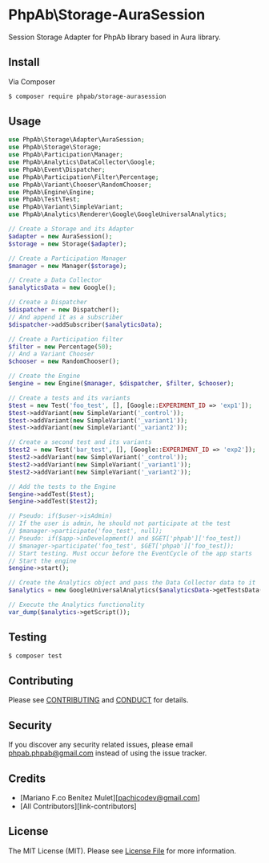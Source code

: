 # PhpAb\Storage-AuraSession

Session Storage Adapter for PhpAb library based in Aura library.

## Install

Via Composer

``` bash
$ composer require phpab/storage-aurasession
```

## Usage

``` php
use PhpAb\Storage\Adapter\AuraSession;
use PhpAb\Storage\Storage;
use PhpAb\Participation\Manager;
use PhpAb\Analytics\DataCollector\Google;
use PhpAb\Event\Dispatcher;
use PhpAb\Participation\Filter\Percentage;
use PhpAb\Variant\Chooser\RandomChooser;
use PhpAb\Engine\Engine;
use PhpAb\Test\Test;
use PhpAb\Variant\SimpleVariant;
use PhpAb\Analytics\Renderer\Google\GoogleUniversalAnalytics;

// Create a Storage and its Adapter
$adapter = new AuraSession();
$storage = new Storage($adapter);

// Create a Participation Manager
$manager = new Manager($storage);

// Create a Data Collector
$analyticsData = new Google();

// Create a Dispatcher
$dispatcher = new Dispatcher();
// And append it as a subscriber
$dispatcher->addSubscriber($analyticsData);

// Create a Participation filter
$filter = new Percentage(50);
// And a Variant Chooser
$chooser = new RandomChooser();

// Create the Engine
$engine = new Engine($manager, $dispatcher, $filter, $chooser);

// Create a tests and its variants
$test = new Test('foo_test', [], [Google::EXPERIMENT_ID => 'exp1']);
$test->addVariant(new SimpleVariant('_control'));
$test->addVariant(new SimpleVariant('_variant1'));
$test->addVariant(new SimpleVariant('_variant2'));

// Create a second test and its variants
$test2 = new Test('bar_test', [], [Google::EXPERIMENT_ID => 'exp2']);
$test2->addVariant(new SimpleVariant('_control'));
$test2->addVariant(new SimpleVariant('_variant1'));
$test2->addVariant(new SimpleVariant('_variant2'));

// Add the tests to the Engine
$engine->addTest($test);
$engine->addTest($test2);

// Pseudo: if($user->isAdmin)
// If the user is admin, he should not participate at the test
// $manager->participate('foo_test', null);
// Pseudo: if($app->inDevelopment() and $GET['phpab']['foo_test])
// $manager->participate('foo_test', $GET['phpab']['foo_test]);
// Start testing. Must occur before the EventCycle of the app starts
// Start the engine
$engine->start();

// Create the Analytics object and pass the Data Collector data to it
$analytics = new GoogleUniversalAnalytics($analyticsData->getTestsData());

// Execute the Analytics functionality
var_dump($analytics->getScript());

```

## Testing

``` bash
$ composer test
```

## Contributing

Please see [CONTRIBUTING](CONTRIBUTING.md) and [CONDUCT](CONDUCT.md) for details.

## Security

If you discover any security related issues, please email phpab.phpab@gmail.com instead of using the issue tracker.

## Credits

- [Mariano F.co Benítez Mulet][pachicodev@gmail.com]
- [All Contributors][link-contributors]

## License

The MIT License (MIT). Please see [License File](LICENSE.md) for more information.
